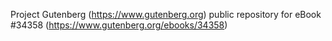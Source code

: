 Project Gutenberg (https://www.gutenberg.org) public repository for eBook #34358 (https://www.gutenberg.org/ebooks/34358)
